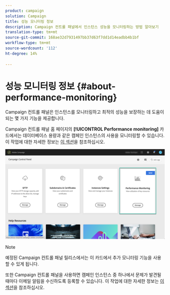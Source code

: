 ```yaml
---
product: campaign
solution: Campaign
title: 성능 모니터링 정보
description: Campaign 컨트롤 패널에서 인스턴스 성능을 모니터링하는 방법 알아보기
translation-type: tm+mt
source-git-commit: 168ae32d7931497bb37d63f7dd1d14eadbb4b1bf
workflow-type: tm+mt
source-wordcount: '112'
ht-degree: 14%

---
```



# 성능 모니터링 정보 {#about-performance-monitoring}

Campaign 컨트롤 패널은 인스턴스를 모니터링하고 최적의 성능을 보장하는 데 도움이 되는 몇 가지 기능을 제공합니다.

Campaign 컨트롤 패널 홈 페이지의 **[!UICONTROL Performance monitoring]** 카드에서는 데이터베이스 용량과 같은 캠페인 인스턴스의 사용을 모니터링할 수 있습니다. 이 작업에 대한 자세한 정보는 [이 섹션](../../performance-monitoring/using/database-monitoring.md)을 참조하십시오.

![](assets/performance_card.png)

>[!NOTE]
>
>예정된 Campaign 컨트롤 패널 릴리스에서는 이 카드에서 추가 모니터링 기능을 사용할 수 있게 됩니다.

또한 Campaign 컨트롤 패널을 사용하면 캠페인 인스턴스 중 하나에서 문제가 발견될 때마다 이메일 알림을 수신하도록 등록할 수 있습니다. 이 작업에 대한 자세한 정보는 [이 섹션](../../performance-monitoring/using/email-alerting.md)을 참조하십시오.
